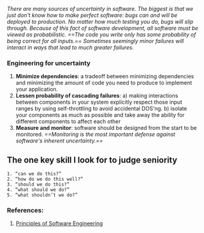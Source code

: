 *There are many sources of uncertainty in software. The biggest is that we just don't know how to make perfect software: bugs can and will be deployed to production. No matter how much testing you do, bugs will slip through. Because of this fact of software development, all software must be viewed as probabilistic. ==The code you write only has some probability of being correct for all inputs.== Sometimes seemingly minor failures will interact in ways that lead to much greater failures.*

### Engineering for uncertainty

1. **Minimize dependencies**: a tradeoff between minimizing dependencies and minimizing the amount of code you need to produce to implement your application.
2. **Lessen probability of cascading failures**: a) making interactions between components in your system explicitly respect those input ranges by using self-throttling to avoid accidental DOS'ng. b) isolate your components as much as possible and take away the ability for different components to affect each other
3. **Measure and monitor**: software should be designed from the start to be monitored. *==Monitoring is the most important defense against software's inherent uncertainty.==* 

## The one key skill I look for to judge seniority

	1. “can we do this?”
	2. “how do we do this well?”
	3. “should we do this?”
	4. “what should we do?”
	5. “what shouldn’t we do?”



### References:

1. [Principles of Software Engineering](http://nathanmarz.com/blog/principles-of-software-engineering-part-1.html)